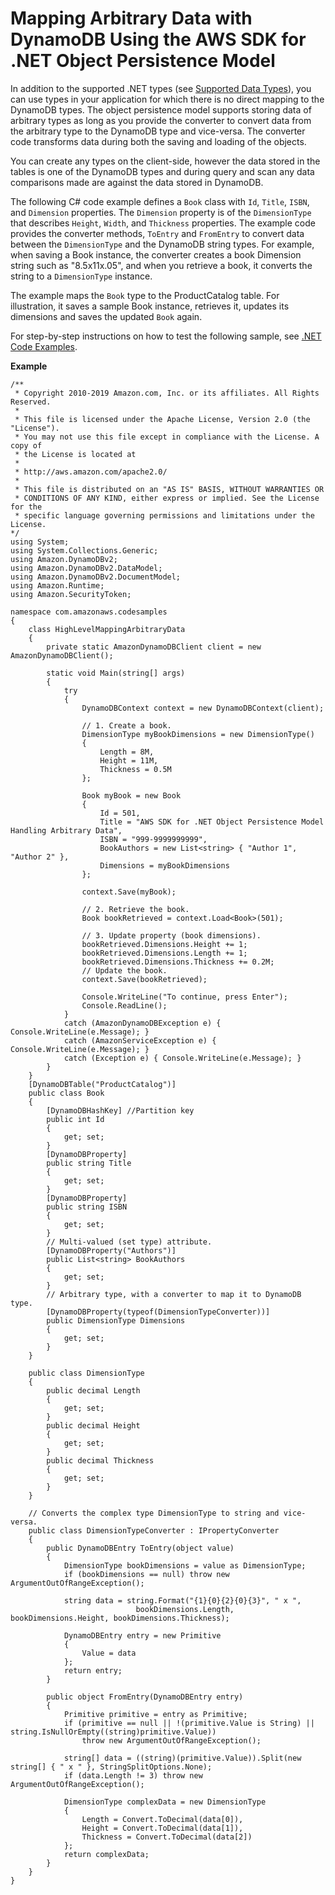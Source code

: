 # Mapping Arbitrary Data with DynamoDB Using the AWS SDK for \.NET Object Persistence Model<a name="DynamoDBContext.ArbitraryDataMapping"></a>

In addition to the supported \.NET types \(see [Supported Data Types](DotNetSDKHighLevel.md#DotNetDynamoDBContext.SupportedTypes)\), you can use types in your application for which there is no direct mapping to the DynamoDB types\. The object persistence model supports storing data of arbitrary types as long as you provide the converter to convert data from the arbitrary type to the DynamoDB type and vice\-versa\. The converter code transforms data during both the saving and loading of the objects\. 

You can create any types on the client\-side, however the data stored in the tables is one of the DynamoDB types and during query and scan any data comparisons made are against the data stored in DynamoDB\. 

The following C\# code example defines a `Book` class with `Id`, `Title`, `ISBN`, and `Dimension` properties\. The `Dimension` property is of the `DimensionType` that describes `Height`, `Width`, and `Thickness` properties\. The example code provides the converter methods, `ToEntry` and `FromEntry` to convert data between the `DimensionType` and the DynamoDB string types\. For example, when saving a Book instance, the converter creates a book Dimension string such as "8\.5x11x\.05", and when you retrieve a book, it converts the string to a `DimensionType` instance\.

The example maps the `Book` type to the ProductCatalog table\. For illustration, it saves a sample Book instance, retrieves it, updates its dimensions and saves the updated `Book` again\. 

For step\-by\-step instructions on how to test the following sample, see [\.NET Code Examples](CodeSamples.DotNet.md)\.

**Example**  

```
/**
 * Copyright 2010-2019 Amazon.com, Inc. or its affiliates. All Rights Reserved.
 *
 * This file is licensed under the Apache License, Version 2.0 (the "License").
 * You may not use this file except in compliance with the License. A copy of
 * the License is located at
 *
 * http://aws.amazon.com/apache2.0/
 *
 * This file is distributed on an "AS IS" BASIS, WITHOUT WARRANTIES OR
 * CONDITIONS OF ANY KIND, either express or implied. See the License for the
 * specific language governing permissions and limitations under the License.
*/
using System;
using System.Collections.Generic;
using Amazon.DynamoDBv2;
using Amazon.DynamoDBv2.DataModel;
using Amazon.DynamoDBv2.DocumentModel;
using Amazon.Runtime;
using Amazon.SecurityToken;

namespace com.amazonaws.codesamples
{
    class HighLevelMappingArbitraryData
    {
        private static AmazonDynamoDBClient client = new AmazonDynamoDBClient();

        static void Main(string[] args)
        {
            try
            {
                DynamoDBContext context = new DynamoDBContext(client);

                // 1. Create a book.
                DimensionType myBookDimensions = new DimensionType()
                {
                    Length = 8M,
                    Height = 11M,
                    Thickness = 0.5M
                };

                Book myBook = new Book
                {
                    Id = 501,
                    Title = "AWS SDK for .NET Object Persistence Model Handling Arbitrary Data",
                    ISBN = "999-9999999999",
                    BookAuthors = new List<string> { "Author 1", "Author 2" },
                    Dimensions = myBookDimensions
                };

                context.Save(myBook);

                // 2. Retrieve the book.
                Book bookRetrieved = context.Load<Book>(501);

                // 3. Update property (book dimensions).
                bookRetrieved.Dimensions.Height += 1;
                bookRetrieved.Dimensions.Length += 1;
                bookRetrieved.Dimensions.Thickness += 0.2M;
                // Update the book.
                context.Save(bookRetrieved);

                Console.WriteLine("To continue, press Enter");
                Console.ReadLine();
            }
            catch (AmazonDynamoDBException e) { Console.WriteLine(e.Message); }
            catch (AmazonServiceException e) { Console.WriteLine(e.Message); }
            catch (Exception e) { Console.WriteLine(e.Message); }
        }
    }
    [DynamoDBTable("ProductCatalog")]
    public class Book
    {
        [DynamoDBHashKey] //Partition key
        public int Id
        {
            get; set;
        }
        [DynamoDBProperty]
        public string Title
        {
            get; set;
        }
        [DynamoDBProperty]
        public string ISBN
        {
            get; set;
        }
        // Multi-valued (set type) attribute.
        [DynamoDBProperty("Authors")]
        public List<string> BookAuthors
        {
            get; set;
        }
        // Arbitrary type, with a converter to map it to DynamoDB type.
        [DynamoDBProperty(typeof(DimensionTypeConverter))]
        public DimensionType Dimensions
        {
            get; set;
        }
    }

    public class DimensionType
    {
        public decimal Length
        {
            get; set;
        }
        public decimal Height
        {
            get; set;
        }
        public decimal Thickness
        {
            get; set;
        }
    }

    // Converts the complex type DimensionType to string and vice-versa.
    public class DimensionTypeConverter : IPropertyConverter
    {
        public DynamoDBEntry ToEntry(object value)
        {
            DimensionType bookDimensions = value as DimensionType;
            if (bookDimensions == null) throw new ArgumentOutOfRangeException();

            string data = string.Format("{1}{0}{2}{0}{3}", " x ",
                            bookDimensions.Length, bookDimensions.Height, bookDimensions.Thickness);

            DynamoDBEntry entry = new Primitive
            {
                Value = data
            };
            return entry;
        }

        public object FromEntry(DynamoDBEntry entry)
        {
            Primitive primitive = entry as Primitive;
            if (primitive == null || !(primitive.Value is String) || string.IsNullOrEmpty((string)primitive.Value))
                throw new ArgumentOutOfRangeException();

            string[] data = ((string)(primitive.Value)).Split(new string[] { " x " }, StringSplitOptions.None);
            if (data.Length != 3) throw new ArgumentOutOfRangeException();

            DimensionType complexData = new DimensionType
            {
                Length = Convert.ToDecimal(data[0]),
                Height = Convert.ToDecimal(data[1]),
                Thickness = Convert.ToDecimal(data[2])
            };
            return complexData;
        }
    }
}
```